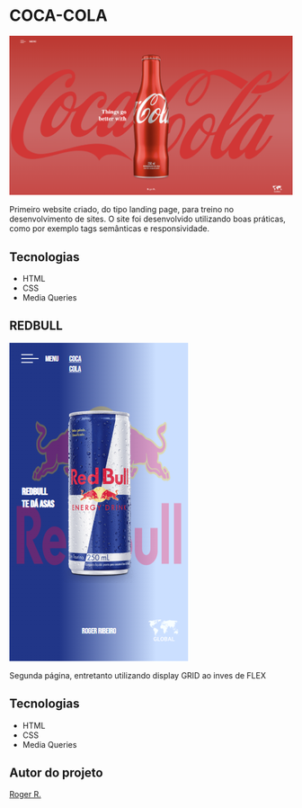 # COCA-COLA

![](./imagens/coca-cola-preview2.png)

Primeiro website criado, do tipo landing page, para treino no desenvolvimento de sites.
O site foi desenvolvido utilizando boas práticas, como por exemplo tags semânticas e responsividade.
 
 ## Tecnologias 
 * HTML
 * CSS
 * Media Queries

## REDBULL

![](./imagens/previewredbull.png)

Segunda página, entretanto utilizando display GRID ao inves de FLEX
 
 ## Tecnologias 
 * HTML
 * CSS
 * Media Queries

 ## Autor do projeto
 [Roger R.](https://www.linkedin.com/in/roger-r-de-oliveira-890923353/)